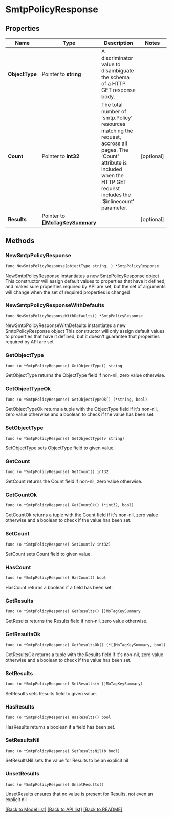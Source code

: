 # SmtpPolicyResponse

## Properties

Name | Type | Description | Notes
------------ | ------------- | ------------- | -------------
**ObjectType** | Pointer to **string** | A discriminator value to disambiguate the schema of a HTTP GET response body. | 
**Count** | Pointer to **int32** | The total number of &#39;smtp.Policy&#39; resources matching the request, accross all pages. The &#39;Count&#39; attribute is included when the HTTP GET request includes the &#39;$inlinecount&#39; parameter. | [optional] 
**Results** | Pointer to [**[]MoTagKeySummary**](mo.TagKeySummary.md) |  | [optional] 

## Methods

### NewSmtpPolicyResponse

`func NewSmtpPolicyResponse(objectType string, ) *SmtpPolicyResponse`

NewSmtpPolicyResponse instantiates a new SmtpPolicyResponse object
This constructor will assign default values to properties that have it defined,
and makes sure properties required by API are set, but the set of arguments
will change when the set of required properties is changed

### NewSmtpPolicyResponseWithDefaults

`func NewSmtpPolicyResponseWithDefaults() *SmtpPolicyResponse`

NewSmtpPolicyResponseWithDefaults instantiates a new SmtpPolicyResponse object
This constructor will only assign default values to properties that have it defined,
but it doesn't guarantee that properties required by API are set

### GetObjectType

`func (o *SmtpPolicyResponse) GetObjectType() string`

GetObjectType returns the ObjectType field if non-nil, zero value otherwise.

### GetObjectTypeOk

`func (o *SmtpPolicyResponse) GetObjectTypeOk() (*string, bool)`

GetObjectTypeOk returns a tuple with the ObjectType field if it's non-nil, zero value otherwise
and a boolean to check if the value has been set.

### SetObjectType

`func (o *SmtpPolicyResponse) SetObjectType(v string)`

SetObjectType sets ObjectType field to given value.


### GetCount

`func (o *SmtpPolicyResponse) GetCount() int32`

GetCount returns the Count field if non-nil, zero value otherwise.

### GetCountOk

`func (o *SmtpPolicyResponse) GetCountOk() (*int32, bool)`

GetCountOk returns a tuple with the Count field if it's non-nil, zero value otherwise
and a boolean to check if the value has been set.

### SetCount

`func (o *SmtpPolicyResponse) SetCount(v int32)`

SetCount sets Count field to given value.

### HasCount

`func (o *SmtpPolicyResponse) HasCount() bool`

HasCount returns a boolean if a field has been set.

### GetResults

`func (o *SmtpPolicyResponse) GetResults() []MoTagKeySummary`

GetResults returns the Results field if non-nil, zero value otherwise.

### GetResultsOk

`func (o *SmtpPolicyResponse) GetResultsOk() (*[]MoTagKeySummary, bool)`

GetResultsOk returns a tuple with the Results field if it's non-nil, zero value otherwise
and a boolean to check if the value has been set.

### SetResults

`func (o *SmtpPolicyResponse) SetResults(v []MoTagKeySummary)`

SetResults sets Results field to given value.

### HasResults

`func (o *SmtpPolicyResponse) HasResults() bool`

HasResults returns a boolean if a field has been set.

### SetResultsNil

`func (o *SmtpPolicyResponse) SetResultsNil(b bool)`

 SetResultsNil sets the value for Results to be an explicit nil

### UnsetResults
`func (o *SmtpPolicyResponse) UnsetResults()`

UnsetResults ensures that no value is present for Results, not even an explicit nil

[[Back to Model list]](../README.md#documentation-for-models) [[Back to API list]](../README.md#documentation-for-api-endpoints) [[Back to README]](../README.md)



